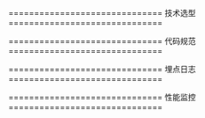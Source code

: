 ============================== 技术选型 ==============================


============================== 代码规范 ==============================


============================== 埋点日志 ==============================


============================== 性能监控 ==============================